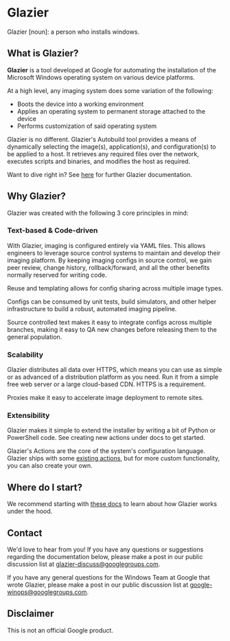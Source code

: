 # Glazier

Glazier [noun]: a person who installs windows.

## What is Glazier?

**Glazier** is a tool developed at Google for automating the installation of the Microsoft Windows operating system on various device platforms.

At a high level, any imaging system does some variation of the following:

*   Boots the device into a working environment
*   Applies an operating system to permanent storage attached to the device
*   Performs customization of said operating system

Glazier is no different. Glazier's Autobuild tool provides a means of
dynamically selecting the image(s), application(s), and configuration(s) to be
applied to a host. It retrieves any required files over the network, executes
scripts and binaries, and modifies the host as required.

Want to dive right in? See [here](doc/README.md) for further Glazier documentation.

## Why Glazier?

Glazier was created with the following 3 core principles in mind:

### Text-based & Code-driven

With Glazier, imaging is configured entirely via YAML files. This allows
engineers to leverage source control systems to maintain and develop their
imaging platform. By keeping imaging configs in source control, we gain peer
review, change history, rollback/forward, and all the other benefits normally
reserved for writing code.

Reuse and templating allows for config sharing across multiple image types.

Configs can be consumed by unit tests, build simulators, and other helper
infrastructure to build a robust, automated imaging pipeline.

Source controlled text makes it easy to integrate configs across multiple
branches, making it easy to QA new changes before releasing them to the general
population.

### Scalability

Glazier distributes all data over HTTPS, which means you can use as simple or as
advanced of a distribution platform as you need. Run it from a simple free web
server or a large cloud-based CDN. HTTPS is a requirement.

Proxies make it easy to accelerate image deployment to remote sites.

### Extensibility

Glazier makes it simple to extend the installer by writing a bit of Python or
PowerShell code. See creating new actions under docs to get started.

Glazier's Actions are the core of the system's configuration language. Glazier
ships with some [existing actions](glazier/lib/actions/README.md), but for more
custom functionality, you can also create your own.

## Where do I start?

We recommend starting with [these docs](doc/README.md) to learn about how Glazier works under the hood.

## Contact

We'd love to hear from you! If you have any questions or suggestions regarding
the documentation below, please make a post in our public discussion list at
[glazier-discuss@googlegroups.com](https://groups.google.com/forum/#!forum/glazier-discuss).

If you have any general questions for the Windows Team at Google that wrote Glazier, please make a post in our public discussion list at
[google-winops@googlegroups.com](https://groups.google.com/forum/#!forum/google-winops).

## Disclaimer

This is not an official Google product.
